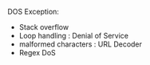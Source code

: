 DOS Exception:
- Stack overflow
- Loop handling : Denial of Service
- malformed characters : URL Decoder
- Regex DoS
